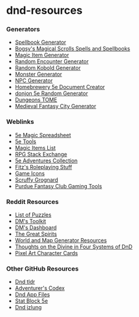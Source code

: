 # dnd-resources

<h3>Generators</h3><ul>
  <li><a href="http://web.cecs.pdx.edu/%7Earredon/spellbook/">Spellbook Generator</a></li>
  <li><a href="http://magicalscrolls.com">Bogsy's Magical Scrolls Spells and Spellbooks</a></li>
  <li><a href="http://www.lordbyng.net/inspiration/tables.php">Magic Item Generator</a></li>
  <li><a href="http://calculuschild.github.io/5eMonsterCalculator/CRSuggestor.html">Random Encounter Generator</a></li>
  <li><a href="https://iadndmn.neocities.org/kobolds.html">Random Kobold Generator</a></li>
  <li><a href="https://iadndmn.neocities.org/CRcalc.html">Monster Generator</a></li>
  <li><a href="http://rpgtinker.com">NPC Generator</a></li>
  <li><a href="http://homebrewery.naturalcrit.com/">Homebrewery 5e Document Creator</a></li>
  <li><a href="https://donjon.bin.sh/5e/random/">donjon 5e Random Generator</a></li>
  <li><a href="https://www.dungeonstome.com/">Dungeons TOME</a></li>
  <li><a href="https://watabou.itch.io/medieval-fantasy-city-generator">Medieval Fantasy City Generator</a></li>

  </ul>
<h3>Weblinks</h3><ul>
  <li><a href="https://docs.google.com/spreadsheets/d/1zQIGg5oI9RDp3YbBvbh0E1it9A0qXHgwKsSAoF7YkV8/edit">5e Magic Spreadsheet</a></li>
   <li><a href="https://5etools.com/">5e Tools</a></li>
  <li><a href="http://homebrewery.naturalcrit.com/print/SkIxTLn_Z?dialog=true">Magic Items List</a></li>
  <li><a href="https://rpg.stackexchange.com/"> RPG Stack Exchange</a></li>
  <li><a href="https://merricb.com/dungeons-dragons-5e-adventures-by-level/">5e Adventures Collection</a></li>
  <li><a href="http://mojobob.com/roleplay/roleplay.html">Fitz's Roleplaying Stuff</a></li>
  <li><a href="http://game-icons.net/">Game Icons</a></li>
  <li><a href="http://www.scruffygrognard.com/gh.htm">Scruffy Grognard</a></li>
 <li><a href="ttps://centralia.aquest.com/doku.php?id=gaming_tools">Purdue Fantasy Club Gaming Tools </a></li>

  </ul>
<h3>Reddit Resources</h3><ul>
  <li><a href="https://www.reddit.com/r/DnD/comments/7oroel/whats_the_coolest_puzzle_youve_encountered_in/">List of Puzzles</a></li>
  <li><a href="https://www.reddit.com/r/DnDBehindTheScreen/comments/7nqfgh/massive_dms_toolkit_online_resources/">DM's Toolkit</a></li>
  <li><a href="https://www.reddit.com/r/DnDBehindTheScreen/comments/7v0noh/dm_dashboard/">DM's Dashboard</a></li>
  <li><a href="https://www.reddit.com/r/DnDBehindTheScreen/comments/7kdpmd/the_great_spirits/">The Great Spirits</a></li>
    <li><a href="https://www.reddit.com/r/DnD/comments/vftej/resource_guide_world_and_map_generation/">World and Map Generator  Resources</a></li>
  <li><a href="https://www.reddit.com/r/DnDBehindTheScreen/comments/7hpnnv/thoughts_on_the_divine_in_dd_four_systems_of/">Thoughts on the Divine in Four Systems of DnD</a></li>
  <li><a href="https://www.reddit.com/r/DnD/comments/8tcblo/artocmade_a_pixel_art_halfling_character_card_why/">Pixel Art Character Cards</a></li>
  </ul>
<h3>Other GitHub Resources</h3><ul>
  <li><a href="https://github.com/Miserlou/dnd-tldr">Dnd tldr</a></li>
  <li><a href="https://github.com/adventurerscodex/adventurerscodex">Adventurer's Codex</a></li>
  <li><a href="https://github.com/ceryliae/DnDAppFiles">Dnd App Files</a></li>
  <li><a href="https://github.com/Valloric/statblock5e">Stat Block 5e</a></li>
  <li><a href="https://github.com/jzlung/dnd">Dnd jzlung</a></li>
    </ul>
